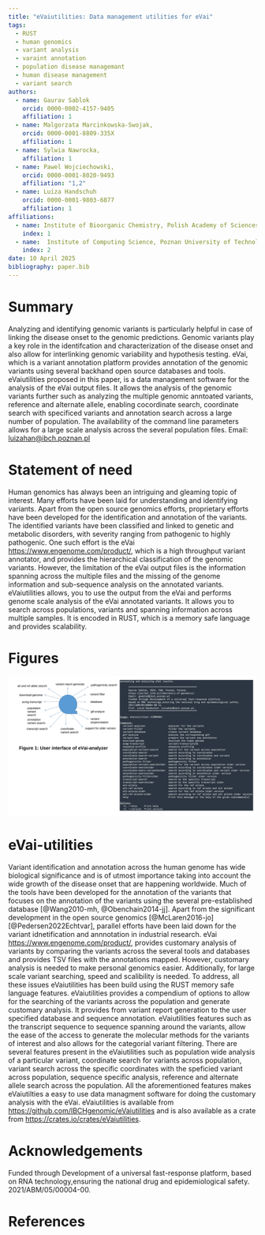 ```yaml
---
title: "eVaiutilities: Data management utilities for eVai"
tags:
  - RUST
  - human genomics
  - variant analysis
  - varaint annotation
  - population disease managemant
  - human disease management
  - variant search
authors:
  - name: Gaurav Sablok
    orcid: 0000-0002-4157-9405
    affiliation: 1
  - name: Malgorzata Marcinkowska-Swojak,
    orcid: 0000-0001-8809-335X
    affiliation: 1
  - name: Sylwia Nawrocka,
    affiliation: 1
  - name: Pawel Wojciechowski,
    orcid: 0000-0001-8020-9493
    affiliation: "1,2"
  - name: Luiza Handschuh
    orcid: 0000-0001-9803-6877
    affiliation: 1
affiliations:
  - name: Institute of Bioorganic Chemistry, Polish Academy of Sciences,Noskowskiego 12/14, 61-704, Poznan, Poland
    index: 1
  - name:  Institute of Computing Science, Poznan University of Technology,60-965 Poznan, Poland
    index: 2 
date: 10 April 2025
bibliography: paper.bib
---
```


# Summary
Analyzing and identifying genomic variants is particularly helpful in case of linking the disease onset to the genomic predictions. Genomic variants play a key role in the identifcation and characterization of the disease onset and also allow for interlinking genomic variability and hypothesis testing. eVai, which is a variant annotation platform provides annotation of the genomic variants using several backhand open source databases and tools. eVaiutilities proposed in this paper, is a data management software for the analysis of the eVai output files. It allows the analysis of the genomic variants further such as analyzing the multiple genomic anntoated variants, reference and alternate allele, enabling cocordinate search, coordinate search with specificed variants and annotation search across a large number of population. The availability of the command line parameters allows for a large scale analysis across the several population files. Email: luizahan@ibch.poznan.pl

# Statement of need

Human genomics has always been an intriguing and gleaming topic of interest. Many efforts have been laid for understanding and identifying variants. Apart from the open source genomics efforts, proprietary efforts have been developed for the identification and annotation of the variants. The identified variants have been classified and linked to genetic and metabolic disorders, with severity ranging from pathogenic to highly pathogenic. One such effort is the eVai https://www.engenome.com/product/, which is a high throughput variant annotator, and provides the hierarchical classification of the genomic variants. However, the limitation of the eVai output files is the information spanning across the multiple files and the missing of the genome information and sub-sequence analysis on the annotated variants. eVaiutilities allows, you to use the output from the eVai and performs genome scale analysis of the eVai annotated variants. It allows you to search across populations, variants and spanning information across multiple samples. It is encoded in RUST, which is a memory safe language and provides scalability. 

# Figures
![Interface of evaiUtilities](eVaiutilities.png)

# eVai-utilities

Variant identification and annotation across the human genome has wide biological significance and is of utmost importance taking into account the wide growth of the disease onset that are happening worldwide.  Much of the tools have been developed for the annotation of the variants that focuses on the annotation of the variants using the several pre-established database [@Wang2010-mh, @Obenchain2014-jj]. Apart from the significant development in the open source genomics [@McLaren2016-jo] [@Pedersen2022Echtvar], parallel efforts have been laid down for the variant idnetification and annnotation in industrial research. eVai https://www.engenome.com/product/, provides customary analysis of variants by comparing the variants across the several tools and databases and provides TSV files with the annotations mapped. However, customary analysis is needed to make personal genomics easier. Additionally, for large scale variant searching, speed and scalibility is needed. To address, all these issues eVaiutilities has been build using the RUST memory safe language features. eVaiutilities provides a compendium of options to allow for the searching of the variants across the population and generate customary analysis. It provides from variant report generation to the user specified database and sequence annotation. eVaiutilities features such as the transcript sequence to sequence spanning around the variants, allow the ease of the access to generate the molecular methods for the variants of interest and also allows for the categorial variant filtering. There are several features present in the eVaiutilities such as population wide analysis of a particular variant, coordinate search for variants across population, variant search across the specific coordinates with the speficied variant across population, sequence specific analysis, reference and alternate allele search across the population. All the aforementioned features makes eVaiutilties a easy to use data managment software for doing the customary analysis with the eVai. eVaiutilities is available from https://github.com/IBCHgenomic/eVaiutilities and is also available as a crate from https://crates.io/crates/eVaiutilities. 
 
# Acknowledgements
Funded through Development of a universal fast-response platform, based on RNA technology,ensuring the national drug and epidemiological safety. 2021/ABM/05/00004-00. 

# References
